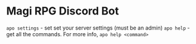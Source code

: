 # Magi RPG Discord Bot

`apo settings` - set set your server settings (must be an admin)
`apo help` - get all the commands. For more info, `apo help <command>`